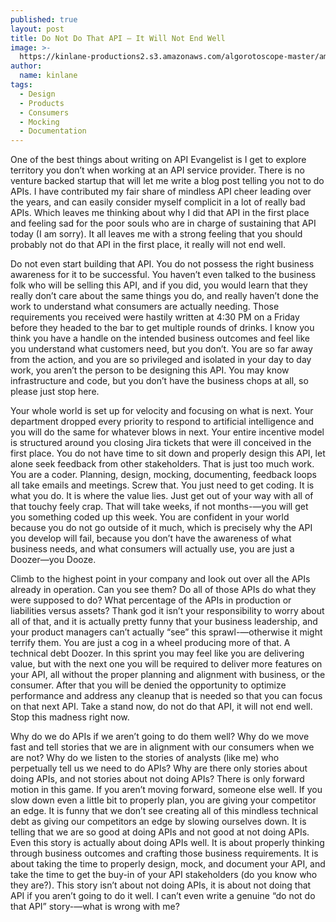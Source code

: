 ```yaml
---
published: true
layout: post
title: Do Not Do That API — It Will Not End Well
image: >-
  https://kinlane-productions2.s3.amazonaws.com/algorotoscope-master/america-immigration_dumping-ground-subway-underground_36599191851_o.jpg
author:
  name: kinlane
tags:
  - Design
  - Products
  - Consumers
  - Mocking
  - Documentation
---
```

One of the best things about writing on API Evangelist is I get to explore territory you don’t when working at an API service provider. There is no venture backed startup that will let me write a blog post telling you not to do APIs. I have contributed my fair share of mindless API cheer leading over the years, and can easily consider myself complicit in a lot of really bad APIs. Which leaves me thinking about why I did that API in the first place and feeling sad for the poor souls who are in charge of sustaining that API today (I am sorry).  It all leaves me with a strong feeling that you should probably not do that API in the first place, it really will not end well.

Do not even start building that API. You do not possess the right business awareness for it to be successful. You haven’t even talked to the business folk who will be selling this API, and if you did, you would learn that they really don’t care about the same things you do, and really haven’t done the work to understand what consumers are actually needing. Those requirements you received were hastily written at 4:30 PM on a Friday before they headed to the bar to get multiple rounds of drinks. I know you think you have a handle on the intended business outcomes and feel like you understand what customers need, but you don’t. You are so far away from the action, and you are so privileged and isolated in your day to day work, you aren’t the person to be designing this API. You may know infrastructure and code, but you don’t have the business chops at all, so please just stop here.

Your whole world is set up for velocity and focusing on what is next. Your department dropped every priority to respond to artificial intelligence and you will do the same for whatever blows in next. Your entire incentive model is structured around you closing Jira tickets that were ill conceived in the first place. You do not have time to sit down and properly design this API, let alone seek feedback from other stakeholders. That is just too much work. You are a coder. Planning, design, mocking, documenting, feedback loops all take emails and meetings. Screw that. You just need to get coding. It is what you do. It is where the value lies. Just get out of your way with all of that touchy feely crap. That will take weeks, if not months-—you will get you something coded up this week. You are confident in your world because you do not go outside of it much, which is precisely why the API you develop will fail, because you don’t have the awareness of what business needs, and what consumers will actually use, you are just a Doozer—you Dooze. 

Climb to the highest point in your company and look out over all the APIs already in operation. Can you see them? Do all of those APIs do what they were supposed to do? What percentage of the APIs in production or liabilities versus assets? Thank god it isn’t your responsibility to worry about all of that, and it is actually pretty funny that your business leadership, and your product managers can’t actually “see” this sprawl-—otherwise it might terrify them. You are just a cog in a wheel producing more of that. A technical debt Doozer. In this sprint you may feel like you are delivering value, but with the next one you will be required to deliver more features on your API, all without the proper planning and alignment with business, or the consumer. After that you will be denied the opportunity to optimize performance and address any cleanup that is needed so that you can focus on that next API. Take a stand now, do not do that API, it will not end well. Stop this madness right now.

Why do we do APIs if we aren’t going to do them well? Why do we move fast and tell stories that we are in alignment with our consumers when we are not? Why do we listen to the stories of analysts (like me) who perpetually tell us we need to do APIs? Why are there only stories about doing APIs, and not stories about not doing APIs? There is only forward motion in this game. If you aren’t moving forward, someone else well. If you slow down even a little bit to properly plan, you are giving your competitor an edge. It is funny that we don’t see creating all of this mindless technical debt as giving our competitors an edge by slowing ourselves down. It is telling that we are so good at doing APIs and not good at not doing APIs. Even this story is actually about doing APIs well. It is about properly thinking through business outcomes and crafting those business requirements. It is about taking the time to properly design, mock, and document your API, and take the time to get the buy-in of your API stakeholders (do you know who they are?). This story isn’t about not doing APIs, it is about not doing that API if you aren’t going to do it well. I can’t even write a genuine “do not do that API” story-—what is wrong with me?